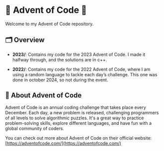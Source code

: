 # 🎄 Advent of Code 🎄

Welcome to my Advent of Code repository.

## 🗂 Overview

- **2023/**: Contains my code for the 2023 Advent of Code. I made it halfway through, and the solutions are in c++.

- **2022/**: Contains my code for the 2022 Advent of Code, where I am using a random language to tackle each day’s challenge. This one was done in october 2024, so not during the event.

## 🤖 About Advent of Code

Advent of Code is an annual coding challenge that takes place every December. Each day, a new problem is released, challenging programmers of all levels to solve algorithmic puzzles. It's a great way to practice problem-solving skills, explore different languages, and have fun with a global community of coders.

You can check out more about Advent of Code on their official website: [https://adventofcode.com/](https://adventofcode.com/)
